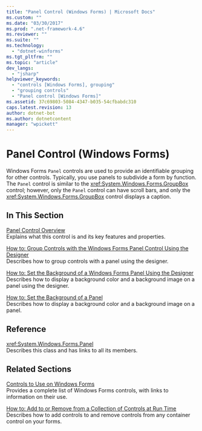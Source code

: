 ```yaml
---
title: "Panel Control (Windows Forms) | Microsoft Docs"
ms.custom: ""
ms.date: "03/30/2017"
ms.prod: ".net-framework-4.6"
ms.reviewer: ""
ms.suite: ""
ms.technology: 
  - "dotnet-winforms"
ms.tgt_pltfrm: ""
ms.topic: "article"
dev_langs: 
  - "jsharp"
helpviewer_keywords: 
  - "controls [Windows Forms], grouping"
  - "grouping controls"
  - "Panel control [Windows Forms]"
ms.assetid: 37c69803-5084-4347-b035-54cfbabdc310
caps.latest.revision: 13
author: dotnet-bot
ms.author: dotnetcontent
manager: "wpickett"
---
```

# Panel Control (Windows Forms)
Windows Forms `Panel` controls are used to provide an identifiable grouping for other controls. Typically, you use panels to subdivide a form by function. The `Panel` control is similar to the <xref:System.Windows.Forms.GroupBox> control; however, only the `Panel` control can have scroll bars, and only the <xref:System.Windows.Forms.GroupBox> control displays a caption.  
  
## In This Section  
 [Panel Control Overview](../../../../docs/framework/winforms/controls/panel-control-overview-windows-forms.md)  
 Explains what this control is and its key features and properties.  
  
 [How to: Group Controls with the Windows Forms Panel Control Using the Designer](../../../../docs/framework/winforms/controls/group-controls-with-wf-panel-control-using-the-designer.md)  
 Describes how to group controls with a panel using the designer.  
  
 [How to: Set the Background of a Windows Forms Panel Using the Designer](../../../../docs/framework/winforms/controls/how-to-set-the-background-of-a-windows-forms-panel-using-the-designer.md)  
 Describes how to display a background color and a background image on a panel using the designer.  
  
 [How to: Set the Background of a Panel](../../../../docs/framework/winforms/controls/how-to-set-the-background-of-a-windows-forms-panel.md)  
 Describes how to display a background color and a background image on a panel.  
  
## Reference  
 <xref:System.Windows.Forms.Panel>  
 Describes this class and has links to all its members.  
  
## Related Sections  
 [Controls to Use on Windows Forms](../../../../docs/framework/winforms/controls/controls-to-use-on-windows-forms.md)  
 Provides a complete list of Windows Forms controls, with links to information on their use.  
  
 [How to: Add to or Remove from a Collection of Controls at Run Time](../../../../docs/framework/winforms/controls/how-to-add-to-or-remove-from-a-collection-of-controls-at-run-time.md)  
 Describes how to add controls to and remove controls from any container control on your forms.